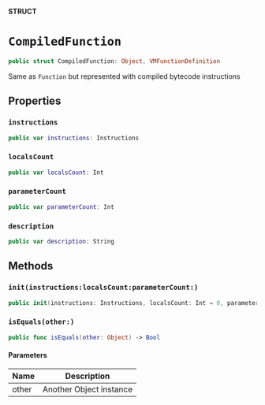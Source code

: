 **STRUCT**

# `CompiledFunction`

```swift
public struct CompiledFunction: Object, VMFunctionDefinition
```

Same as `Function` but represented with compiled bytecode instructions

## Properties
### `instructions`

```swift
public var instructions: Instructions
```

### `localsCount`

```swift
public var localsCount: Int
```

### `parameterCount`

```swift
public var parameterCount: Int
```

### `description`

```swift
public var description: String
```

## Methods
### `init(instructions:localsCount:parameterCount:)`

```swift
public init(instructions: Instructions, localsCount: Int = 0, parameterCount: Int = 0)
```

### `isEquals(other:)`

```swift
public func isEquals(other: Object) -> Bool
```

#### Parameters

| Name | Description |
| ---- | ----------- |
| other | Another Object instance |